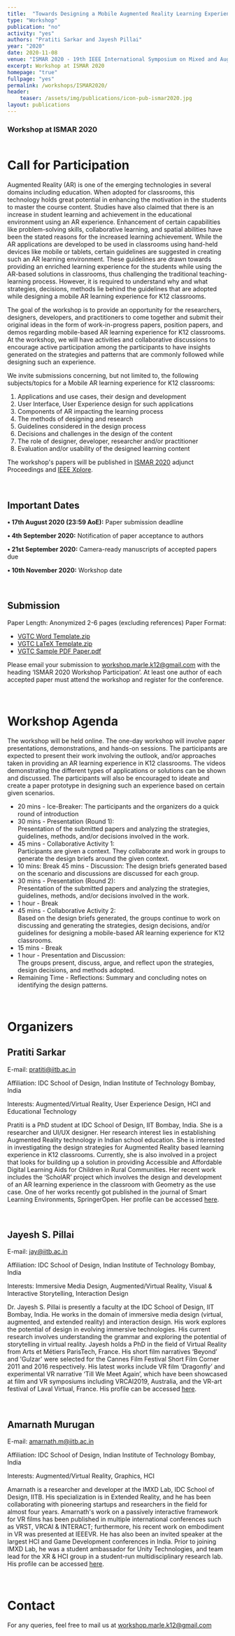 ```yaml
---
title:  "Towards Designing a Mobile Augmented Reality Learning Experience"
type: "Workshop"
publication: "no"
activity: "yes"
authors: "Pratiti Sarkar and Jayesh Pillai"
year: "2020"
date: 2020-11-08
venue: "ISMAR 2020 - 19th IEEE International Symposium on Mixed and Augmented Reality, Porto de Galinhas, Brazil"
excerpt: Workshop at ISMAR 2020
homepage: "true"
fullpage: "yes"
permalink: /workshops/ISMAR2020/
header:
    teaser: /assets/img/publications/icon-pub-ismar2020.jpg
layout: publications
---
```



### Workshop at ISMAR 2020

<figure class="align-center" style="width:100%;">
  <img src="{{ site.url }}{{ site.baseurl }}/assets/img/publications/ismar-workshop.png" alt="">
</figure> 

# Call for Participation

Augmented Reality (AR) is one of the emerging technologies in several domains including education. When adopted for classrooms, this technology holds great potential in enhancing the motivation in the students to master the course content. Studies have also claimed that there is an increase in student learning and achievement in the educational environment using an AR experience. Enhancement of certain capabilities like problem-solving skills, collaborative learning, and spatial abilities have been the stated reasons for the increased learning achievement. While the AR applications are developed to be used in classrooms using hand-held devices like mobile or tablets, certain guidelines are suggested in creating such an AR learning environment. These guidelines are drawn towards providing an enriched learning experience for the students while using the AR-based solutions in classrooms, thus challenging the traditional teaching-learning process. However, it is required to understand why and what strategies, decisions, methods lie behind the guidelines that are adopted while designing a mobile AR learning experience for K12 classrooms. 

The goal of the workshop is to provide an opportunity for the researchers, designers, developers, and practitioners to come together and submit their original ideas in the form of work-in-progress papers, position papers, and demos regarding mobile-based AR learning experience for K12 classrooms. At the workshop, we will have activities and collaborative discussions to encourage active participation among the participants to have insights generated on the strategies and patterns that are commonly followed while designing such an experience.

We invite submissions concerning, but not limited to, the following subjects/topics for a Mobile AR learning experience for K12 classrooms:
1. Applications and use cases, their design and development
2. User Interface, User Experience design for such applications
3. Components of AR impacting the learning process
4. The methods of designing and research
5. Guidelines considered in the design process
6. Decisions and challenges in the design of the content
7. The role of designer, developer, researcher and/or practitioner
8. Evaluation and/or usability of the designed learning content

The workshop's papers will be published in <a href="https://ismar20.org/" target="_blank">ISMAR 2020</a> adjunct Proceedings and <a href="https://ieeexplore.ieee.org/Xplore/home.jsp" target="_blank">IEEE Xplore</a>.

<br>

## Important Dates
**• 17th August 2020 (23:59 AoE):** Paper submission deadline

**• 4th September 2020:** Notification of paper acceptance to authors

**• 21st September 2020:** Camera-ready manuscripts of accepted papers due

**• 10th November 2020:** Workshop date

<br>

## Submission
Paper Length: Anonymized 2-6 pages (excluding references) 
Paper Format: 

- <a href="http://ismar20.org/wp-content/uploads/2020/03/vgtc_word.zip" target="_blank">VGTC Word Template.zip</a>
- <a href="http://ismar20.org/wp-content/uploads/2020/03/vgtc_latex.zip" target="_blank">VGTC LaTeX Template.zip</a>
- <a href="http://ismar20.org/wp-content/uploads/2020/03/vgtc_sample.pdf" target="_blank">VGTC Sample PDF Paper.pdf</a>


Please email your submission to <a href="mailto:workshop.marle.k12@gmail.com?subject=ISMAR 2020 Workshop Participation" target="_blank">workshop.marle.k12@gmail.com</a> with the heading ‘ISMAR 2020 Workshop Participation’. At least one author of each accepted paper must attend the workshop and register for the conference.

<br>

# Workshop Agenda
The workshop will be held online. The one-day workshop will involve paper presentations, demonstrations, and hands-on sessions. The participants are expected to present their work involving the outlook, and/or approaches taken in providing an AR learning experience in K12 classrooms. The videos demonstrating the different types of applications or solutions can be shown and discussed. The participants will also be encouraged to ideate and create a paper prototype in designing such an experience based on certain given scenarios.

- 20 mins - Ice-Breaker: 
The participants and the organizers do a quick round of introduction
- 30 mins - Presentation (Round 1): <br> 
Presentation of the submitted papers and analyzing the strategies, guidelines, methods, and/or decisions involved in the work.
- 45 mins - Collaborative Activity 1: <br> 
Participants are given a context. They collaborate and work in groups to generate the design briefs around the given context.
- 10 mins: Break
45 mins - Discussion: 
The design briefs generated based on the scenario and discussions are discussed for each group.
- 30 mins - Presentation (Round 2): <br>
Presentation of the submitted papers and analyzing the strategies, guidelines, methods, and/or decisions involved in the work.
- 1 hour - Break 
- 45 mins - Collaborative Activity 2: <br>
Based on the design briefs generated, the groups continue to work on discussing and generating the strategies, design decisions, and/or guidelines for designing a mobile-based AR learning experience for K12 classrooms. 
- 15 mins - Break
- 1 hour - Presentation and Discussion: <br>
The groups present, discuss, argue, and reflect upon the strategies, design decisions, and methods adopted.
- Remaining Time - Reflections: 
Summary and concluding notes on identifying the design patterns.

<br>

# Organizers

## Pratiti Sarkar 
E-mail: <a href="mailto:pratiti@iitb.ac.in?subject=Hello Pratiti!" target="_blank">pratiti@iitb.ac.in</a>

Affiliation: IDC School of Design, Indian Institute of Technology Bombay, India

Interests: Augmented/Virtual Reality, User Experience Design, HCI and Educational Technology

Pratiti is a PhD student at IDC School of Design, IIT Bombay, India. She is a researcher and UI/UX designer. Her research interest lies in establishing Augmented Reality technology in Indian school education. She is interested in investigating the design strategies for Augmented Reality based learning experience in K12 classrooms. Currently, she is also involved in a project that looks for building up a solution in providing Accessible and Affordable Digital Learning Aids for Children in Rural Communities. Her recent work includes the ‘ScholAR’ project which involves the design and development of an AR learning experience in the classroom with Geometry as the use case. One of her works recently got published in the journal of Smart Learning Environments, SpringerOpen. Her profile can be accessed <a href="https://pratitisarkar.github.io/" target="_blank">here</a>.

<br>

## Jayesh S. Pillai 
E-mail: <a href="mailto:jay@iitb.ac.in?subject=Hello Jayesh!" target="_blank">jay@iitb.ac.in</a>

Affiliation: IDC School of Design, Indian Institute of Technology Bombay, India

Interests: Immersive Media Design, Augmented/Virtual Reality, Visual & Interactive Storytelling, Interaction Design

Dr. Jayesh S. Pillai is presently a faculty at the IDC School of Design, IIT Bombay, India. He works in the domain of immersive media design (virtual, augmented, and extended reality) and interaction design. His work explores the potential of design in evolving immersive technologies. His current research involves understanding the grammar and exploring the potential of storytelling in virtual reality. Jayesh holds a PhD in the field of Virtual Reality from Arts et Métiers ParisTech, France. His short film narratives ‘Beyond’ and 'Gulzar' were selected for the Cannes Film Festival Short Film Corner 2011 and 2016 respectively. His latest works include VR film ‘Dragonfly’ and experimental VR narrative ‘Till We Meet Again’, which have been showcased at film and VR symposiums including VRCAI2019, Australia, and the VR-art festival of Laval Virtual, France. His profile can be accessed <a href="http://www.idc.iitb.ac.in/people/faculty/pillai-jayesh" target="_blank">here</a>. 

<br>

## Amarnath Murugan 
E-mail: <a href="mailto:amarnath.m@iitb.ac.in?subject=Hello Amarnath!" target="_blank">amarnath.m@iitb.ac.in</a>

Affiliation: IDC School of Design, Indian Institute of Technology Bombay, India

Interests: Augmented/Virtual Reality, Graphics, HCI

Amarnath is a researcher and developer at the IMXD Lab, IDC School of Design, IITB. His specialization is in Extended Reality, and he has been collaborating with pioneering startups and researchers in the field for almost four years. Amarnath's work on a passively interactive framework for VR films has been published in multiple international conferences such as VRST, VRCAI & INTERACT; furthermore, his recent work on embodiment in VR was presented at IEEEVR. He has also been an invited speaker at the largest HCI and Game Development conferences in India. Prior to joining IMXD Lab, he was a student ambassador for Unity Technologies, and team lead for the XR & HCI group in a student-run multidisciplinary research lab. His profile can be accessed <a href="https://amarnathmurugan.github.io/" target="_blank">here</a>.

<br>

# Contact
For any queries, feel free to mail us at <a href="mailto:workshop.marle.k12@gmail.com?subject=Query regarding ISMAR 2020 Workshop" target="_blank">workshop.marle.k12@gmail.com</a>
